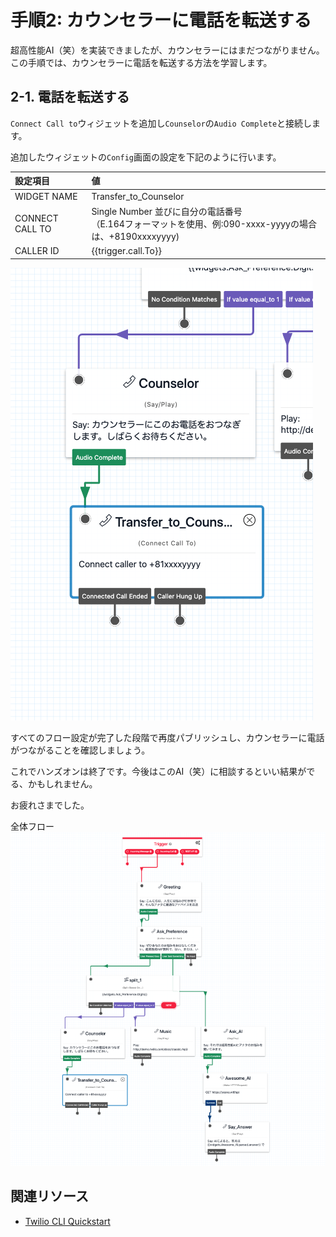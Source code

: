 #  手順2: カウンセラーに電話を転送する

超高性能AI（笑）を実装できましたが、カウンセラーにはまだつながりません。この手順では、カウンセラーに電話を転送する方法を学習します。

## 2-1. 電話を転送する

`Connect Call to`ウィジェットを追加し`Counselor`の`Audio Complete`と接続します。

追加したウィジェットの`Config`画面の設定を下記のように行います。

|設定項目|値|
|:----|:----|
|WIDGET NAME|Transfer_to_Counselor|
|CONNECT CALL TO| Single Number 並びに自分の電話番号<br>（E.164フォーマットを使用、例:090-xxxx-yyyyの場合は、+8190xxxxyyyy)|
|CALLER ID|{{trigger.call.To}}|

![フロー](../assets/03-Transfer-Call.png)


すべてのフロー設定が完了した段階で再度パブリッシュし、カウンセラーに電話がつながることを確認しましょう。

これでハンズオンは終了です。今後はこのAI（笑）に相談するといい結果がでる、かもしれません。

お疲れさまでした。

全体フロー  
![全体フロー](../assets/03-Complete.png)


## 関連リソース

- [Twilio CLI Quickstart](https://www.twilio.com/docs/twilio-cli/quickstart)
